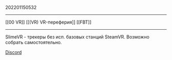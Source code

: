 202201150532
***
[[00 VR]] [[(VR) VR-переферия]] [[FBT]]
***
SlimeVR - трекеры без исп. базовых станций SteamVR.
Возможно собрать самостоятельно.

[Discord](https://discord.gg/SlimeVR)